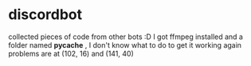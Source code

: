 # discordbot
collected pieces of code from other bots :D
I got ffmpeg installed and a folder named __pycache__ , I don't know what to do to get it working again 
problems are at (102, 16) and (141, 40)
